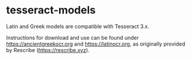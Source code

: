 # tesseract-models

Latin and Greek models are compatible with Tesseract 3.x.

Instructions for download and use can be found under https://ancientgreekocr.org and https://latinocr.org, 
as originally provided by Rescribe (https://rescribe.xyz).
